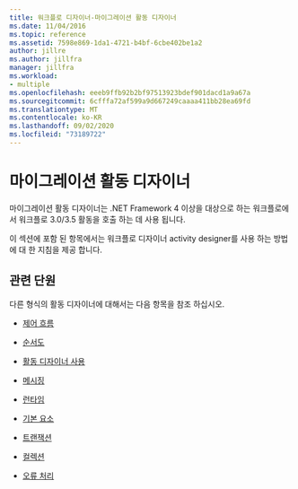 ```yaml
---
title: 워크플로 디자이너-마이그레이션 활동 디자이너
ms.date: 11/04/2016
ms.topic: reference
ms.assetid: 7598e869-1da1-4721-b4bf-6cbe402be1a2
author: jillre
ms.author: jillfra
manager: jillfra
ms.workload:
- multiple
ms.openlocfilehash: eeeb9ffb92b2bf97513923bdef901dacd1a9a67a
ms.sourcegitcommit: 6cfffa72af599a9d667249caaaa411bb28ea69fd
ms.translationtype: MT
ms.contentlocale: ko-KR
ms.lasthandoff: 09/02/2020
ms.locfileid: "73189722"
---
```

# <a name="migration-activity-designers"></a>마이그레이션 활동 디자이너

마이그레이션 활동 디자이너는 .NET Framework 4 이상을 대상으로 하는 워크플로에서 워크플로 3.0/3.5 활동을 호출 하는 데 사용 됩니다.

이 섹션에 포함 된 항목에서는 워크플로 디자이너 activity designer를 사용 하는 방법에 대 한 지침을 제공 합니다.

## <a name="related-sections"></a>관련 단원

다른 형식의 활동 디자이너에 대해서는 다음 항목을 참조 하십시오.

- [제어 흐름](../workflow-designer/control-flow-activity-designers.md)

- [순서도](../workflow-designer/flowchart-activity-designers.md)

- [활동 디자이너 사용](control-flow-activity-designers.md)

- [메시징](../workflow-designer/messaging-activity-designers.md)

- [런타임](../workflow-designer/runtime-activity-designers.md)

- [기본 요소](../workflow-designer/primitives-activity-designers.md)

- [트랜잭션](../workflow-designer/transaction-activity-designers.md)

- [컬렉션](../workflow-designer/collection-activity-designers.md)

- [오류 처리](../workflow-designer/error-handling-activity-designers.md)